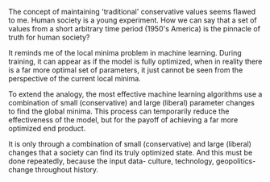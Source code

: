 The concept of maintaining 'traditional' conservative values seems flawed to me.
Human society is a young experiment.
How we can say that a set of values from a short arbitrary time period (1950's America) is the pinnacle of truth for human society?

It reminds me of the local minima problem in machine learning.
During training, it can appear as if the model is fully optimized, when in reality there is a far more optimal set of parameters, it just cannot be seen from the perspective of the current local minima.

To extend the analogy, the most effective machine learning algorithms use a combination of small (conservative) and large (liberal) parameter changes to find the global minima.
This process can temporarily reduce the effectiveness of the model, but for the payoff of achieving a far more optimized end product.

It is only through a combination of small (conservative) and large (liberal) changes that a society can find its truly optimized state.
And this must be done repeatedly, because the input data- culture, technology, geopolitics- change throughout history.